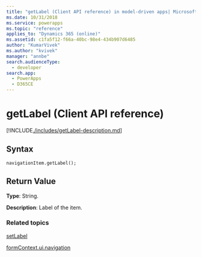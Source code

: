 ```yaml
---
title: "getLabel (Client API reference) in model-driven apps| MicrosoftDocs"
ms.date: 10/31/2018
ms.service: powerapps
ms.topic: "reference"
applies_to: "Dynamics 365 (online)"
ms.assetid: c1fa5f12-f66a-40bc-98e4-434b907d6485
author: "KumarVivek"
ms.author: "kvivek"
manager: "annbe"
search.audienceType: 
  - developer
search.app: 
  - PowerApps
  - D365CE
---
```

# getLabel (Client API reference)



[!INCLUDE[./includes/getLabel-description.md](./includes/getLabel-description.md)]

## Syntax

`navigationItem.getLabel();`

## Return Value

**Type**: String.

**Description**: Label of the item.

### Related topics

[setLabel](setLabel.md)

[formContext.ui.navigation](../formContext-ui-navigation.md)



